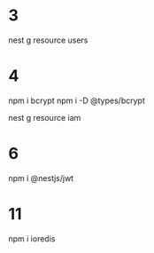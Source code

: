 # 3
nest g resource users

# 4
npm i bcrypt 
npm i -D @types/bcrypt

nest g resource iam


# 6
npm i @nestjs/jwt

# 11
npm i ioredis